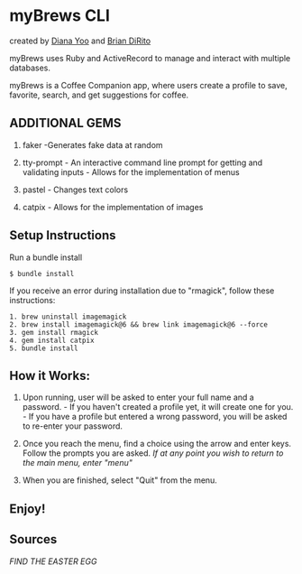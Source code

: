 # myBrews CLI

created by [Diana Yoo](https://github.com/dianajyoo) and [Brian DiRito](https://github.com/bcdirito)

myBrews uses Ruby and ActiveRecord to manage and interact with multiple databases.

myBrews is a Coffee Companion app, where users create a profile to save, favorite,
search, and get suggestions for coffee.

## ADDITIONAL GEMS
  1. faker
    -Generates fake data at random

  2. tty-prompt
    - An interactive command line prompt for getting and validating inputs
    - Allows for the implementation of menus

  3. pastel
    - Changes text colors

  4. catpix
    - Allows for the implementation of images

## Setup Instructions

Run a bundle install
 ``` 
 $ bundle install
 ```

If you receive an error during installation due to "rmagick", follow these instructions:
  ```
  1. brew uninstall imagemagick
  2. brew install imagemagick@6 && brew link imagemagick@6 --force
  3. gem install rmagick
  4. gem install catpix
  5. bundle install
  ```
  

## How it Works:
  1. Upon running, user will be asked to enter your full name and a password.
    - If you haven't created a profile yet, it will create one for you.
    - If you have a profile but entered a wrong password, you will be asked to re-enter your password.

  2. Once you reach the menu, find a choice using the arrow and enter keys. Follow the prompts you are asked.
    *If at any point you wish to return to the main menu, enter "menu"*

  3. When you are finished, select "Quit" from the menu.


## Enjoy!

## Sources

[Implementing images]: (https://radek.io/2015/06/29/catpix/)


















  *FIND THE EASTER EGG*
